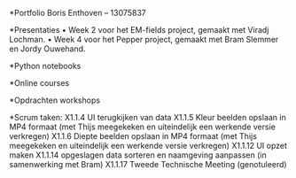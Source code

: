 *Portfolio Boris Enthoven – 13075837

*Presentaties
•	Week 2 voor het EM-fields project, gemaakt met Viradj Lochman.
•	Week 4 voor het Pepper project, gemaakt met Bram Slemmer en Jordy Ouwehand.

*Python notebooks


*Online courses


*Opdrachten workshops


*Scrum taken:
X1.1.4 UI terugkijken van data
X1.1.5 Kleur beelden opslaan in MP4 formaat (met Thijs meegekeken en uiteindelijk een werkende versie verkregen)
X1.1.6 Diepte beelden opslaan in MP4 formaat (met Thijs meegekeken en uiteindelijk een werkende versie verkregen)
X1.1.12 UI opzet maken
X1.1.14 opgeslagen data sorteren en naamgeving aanpassen (in samenwerking met Bram)
X1.1.17  Tweede Technische Meeting (genotuleerd)

